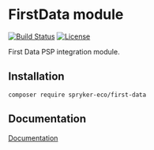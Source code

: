 # FirstData module

[![Build Status](https://travis-ci.org/spryker-eco/first-data.svg?branch=master)](https://travis-ci.org/spryker-eco/first-data)
[![License](https://img.shields.io/github/license/spryker-eco/first-data.svg?b=master)](https://github.com/spryker-eco/first-data)

First Data PSP integration module.

## Installation

```
composer require spryker-eco/first-data
```

## Documentation

[Documentation](https://docs.spryker.com)

